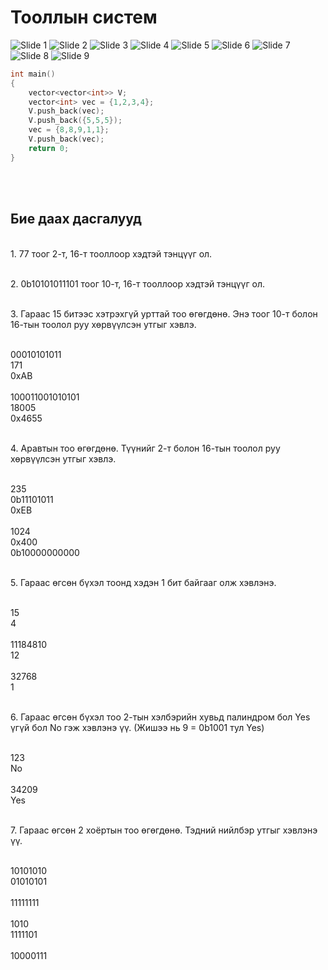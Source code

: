 # Тооллын систем

![Slide 1](pic/number_system/1.png)
![Slide 2](pic/number_system/2.png)
![Slide 3](pic/number_system/3.png)
![Slide 4](pic/number_system/4.png)
![Slide 5](pic/number_system/5.png)
![Slide 6](pic/number_system/6.png)
![Slide 7](pic/number_system/7.png)
![Slide 8](pic/number_system/8.png)
![Slide 9](pic/number_system/9.png)

``` c++
int main()
{
    vector<vector<int>> V;
    vector<int> vec = {1,2,3,4};
    V.push_back(vec);
    V.push_back({5,5,5});
    vec = {8,8,9,1,1};
    V.push_back(vec);
    return 0;
}
```

<br> <br>

## Бие даах дасгалууд

<br/>1. 77 тоог 2-т, 16-т тооллоор хэдтэй тэнцүүг ол.

<br/>2. 0b10101011101 тоог 10-т, 16-т тооллоор хэдтэй тэнцүүг ол.


<br/>3. Гараас 15 битээс хэтрэхгүй урттай тоо өгөгдөнө. Энэ тоог 10-т болон 16-тын тоолол руу хөрвүүлсэн утгыг хэвлэ.

<br/> 00010101011
<br/> 171
<br/> 0xAB
<br/> 
<br/> 100011001010101
<br/> 18005 
<br/> 0x4655
<br/>


<br/>4. Аравтын тоо өгөгдөнө. Түүнийг 2-т болон 16-тын тоолол руу хөрвүүлсэн утгыг хэвлэ.

<br/> 235
<br/> 0b11101011
<br/> 0xEB
<br/> 
<br/> 1024
<br/> 0x400
<br/> 0b10000000000
<br/>

<br>5. Гараас өгсөн бүхэл тоонд хэдэн 1 бит байгааг олж хэвлэнэ. 

<br/> 15
<br/> 4
<br/> 
<br/> 11184810
<br/> 12
<br/> 
<br/> 32768
<br/> 1
<br/> 


<br>6. Гараас өгсөн бүхэл тоо 2-тын хэлбэрийн хувьд палиндром бол Yes үгүй бол No гэж хэвлэнэ үү.
(Жишээ нь 9 = 0b1001 тул Yes)

<br/> 123
<br/> No
<br/> 
<br/> 34209
<br/> Yes
<br/> 

<br>7. Гараас өгсөн 2 хоёртын тоо өгөгдөнө. Тэдний нийлбэр утгыг хэвлэнэ үү.

<br/> 10101010
<br/> 01010101
<br/> 
<br/> 11111111
<br/> 
<br/> 1010
<br/> 1111101
<br/> 
<br/> 10000111

